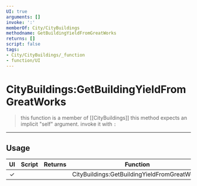 ```yaml
---
UI: true
arguments: []
invoke: ':'
memberOf: City/CityBuildings
methodname: GetBuildingYieldFromGreatWorks
returns: []
script: false
tags:
- City/CityBuildings/_function
- function/UI
---
```

# CityBuildings:GetBuildingYieldFromGreatWorks
> this function is a member of [[CityBuildings]]
> this method expects an implicit "self" argument. invoke it with `:`
-----
## Usage
|  UI | Script | Returns | Function | Arguments |
|:---:|:------:|-------:|:--------:|:---------|
|✓| ||CityBuildings:GetBuildingYieldFromGreatWorks||
